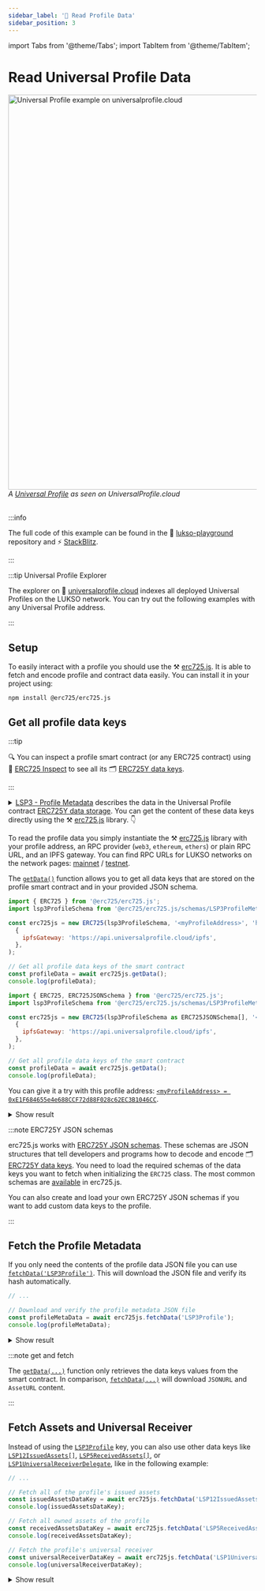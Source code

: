 ```yaml
---
sidebar_label: '📒 Read Profile Data'
sidebar_position: 3
---
```


import Tabs from '@theme/Tabs';
import TabItem from '@theme/TabItem';

# Read Universal Profile Data

<div style={{textAlign: 'center', color: 'grey'}}>
  <img
    src={require('/img/learn/up_view.png').default}
    alt="Universal Profile example on universalprofile.cloud"
    width="800"
  />
<br/>
<i>A <a href="https://wallet.universalprofile.cloud/0x6979474Ecb890a8EFE37daB2b9b66b32127237f7">Universal Profile</a> as seen on UniversalProfile.cloud</i>
<br /><br />
</div>

:::info

The full code of this example can be found in the 👾 [lukso-playground](https://github.com/lukso-network/lukso-playground/blob/main/get-profile-data) repository and ⚡️ [StackBlitz](https://stackblitz.com/github/lukso-network/lukso-playground?file=get-profile-data%2Fget-data-keys.js).

:::

:::tip Universal Profile Explorer

The explorer on 🔮 [universalprofile.cloud](https://universalprofile.cloud/) indexes all deployed Universal Profiles on the LUKSO network. You can try out the following examples with any Universal Profile address.

:::

## Setup

To easily interact with a profile you should use the ⚒️ [erc725.js](https://npmjs.com/package/@erc725/erc725.js). It is able to fetch and encode profile and contract data easily. You can install it in your project using:

```shell
npm install @erc725/erc725.js
```

## Get all profile data keys

:::tip

🔍 You can inspect a profile smart contract (or any ERC725 contract) using 🔎 [ERC725 Inspect](https://erc725-inspect.lukso.tech/inspector) to see all its 🗂️ [ERC725Y data keys](../../standards/lsp-background/erc725#erc725y-generic-data-keyvalue-store).

:::

<details>
<summary>
<a href="../../standards/universal-profile/lsp3-profile-metadata">LSP3 - Profile Metadata</a> describes the data in the Universal Profile contract <a href="../../standards/lsp-background/erc725#erc725y-generic-data-keyvalue-store">ERC725Y data storage</a>. You can get the content of these data keys directly using the ⚒️ <a href="../../tools/erc725js/classes/ERC725#getdata"> erc725.js</a>  library. 👇
</summary>

<div>

- `SupportedStandards:LSP3Profile` Verifies that the ERC725Y contract contains [LSP3Profile](../../standards/universal-profile/lsp3-profile-metadata#supportedstandardslsp3profile) data keys
- `LSP3Profile` contains the JSON file with profile descriptions and images
- `LSP12IssuedAssets[]` contains assets the profile issued
- `LSP5ReceivedAssets[]` contains assets the profile received
- `LSP1UniversalReceiverDelegate` contains the address of the [Universal Receiver Delegate](../../standards/generic-standards/lsp1-universal-receiver/) smart contract

</div>
</details>

To read the profile data you simply instantiate the ⚒️ [erc725.js](https://www.npmjs.com/package/@erc725/erc725.js) library with your profile address, an RPC provider (`web3`, `ethereum`, `ethers`) or plain RPC URL, and an IPFS gateway. You can find RPC URLs for LUKSO networks on the network pages: [mainnet](../../networks/mainnet/parameters.md) / [testnet](../../networks/testnet/parameters.md).

The [`getData()`](../../tools/erc725js/classes/ERC725.md#getdata) function allows you to get all data keys that are stored on the profile smart contract and in your provided JSON schema.

<Tabs>  
  <TabItem value="javascript" label="JavaScript">

<!-- prettier-ignore-start -->

```js
import { ERC725 } from '@erc725/erc725.js';
import lsp3ProfileSchema from '@erc725/erc725.js/schemas/LSP3ProfileMetadata.json';

const erc725js = new ERC725(lsp3ProfileSchema, '<myProfileAddress>', 'https://rpc.testnet.lukso.gateway.fm',
  {
    ipfsGateway: 'https://api.universalprofile.cloud/ipfs',
  },
);

// Get all profile data keys of the smart contract
const profileData = await erc725js.getData();
console.log(profileData);
```

<!-- prettier-ignore-end -->

  </TabItem>
    <TabItem value="typescript" label="TypeScript">

<!-- prettier-ignore-start -->

```js
import { ERC725, ERC725JSONSchema } from '@erc725/erc725.js';
import lsp3ProfileSchema from '@erc725/erc725.js/schemas/LSP3ProfileMetadata.json';

const erc725js = new ERC725(lsp3ProfileSchema as ERC725JSONSchema[], '<myProfileAddress>', 'https://rpc.testnet.lukso.gateway.fm',
  {
    ipfsGateway: 'https://api.universalprofile.cloud/ipfs',
  },
);

// Get all profile data keys of the smart contract
const profileData = await erc725js.getData();
console.log(profileData);
```

<!-- prettier-ignore-end -->

  </TabItem>
</Tabs>

You can give it a try with this profile address: [`<myProfileAddress> = 0xE1F684655e4e688CCF72d88F028c62EC3B1046CC`](https://wallet.universalprofile.cloud/0xE1F684655e4e688CCF72d88F028c62EC3B1046CC).

<details>
    <summary>Show result</summary>

```js
[
  {
    key: '0xeafec4d89fa9619884b600005ef83ad9559033e6e941db7d7c495acdce616347',
    name: 'SupportedStandards:LSP3Profile',
    value: '0x5ef83ad9',
  },
  {
    key: '0x5ef83ad9559033e6e941db7d7c495acdce616347d28e90c7ce47cbfcfcad3bc5',
    name: 'LSP3Profile',
    value: {
      hashFunction: 'keccak256(utf8)',
      hash: '0x9b54d921f8365353667cabc331aa0c1dd42f173a6b7d871f7d94ac2cf226eafa',
      url: 'ipfs://QmaXQSZFoUPM43kND6EUPSnJF7NjpkW9LwW6J9vRki5QDh',
    },
  },
  {
    key: '0x7c8c3416d6cda87cd42c71ea1843df28ac4850354f988d55ee2eaa47b6dc05cd',
    name: 'LSP12IssuedAssets[]',
    value: [],
  },
  {
    key: '0x6460ee3c0aac563ccbf76d6e1d07bada78e3a9514e6382b736ed3f478ab7b90b',
    name: 'LSP5ReceivedAssets[]',
    value: [
      '0x5a44c7c0E47d1BeCEF166874Cd0b1be8f4090f64',
      '0x303aE9B19ee9B6FDa8c710b7F74b0582bbCC7b81',
      '0x2Bc3bfFf67094B4416623bDe626fd5f904b590d1',
      '0x48e37a167A3eE426389dc6E1Dc2d440E86C3737F',
      '0xDB9183ddA773285d5A4C5b1067A78c9F64Fb26E6',
      '0x778b47Bd998A5D0cc645Ff0c548096ea50628C83',
    ],
  },
  {
    key: '0x0cfc51aec37c55a4d0b1a65c6255c4bf2fbdf6277f3cc0730c45b828b6db8b47',
    name: 'LSP1UniversalReceiverDelegate',
    value: '0x0000000000F49F9818D746b4b999A9E449F675bb',
  },
];
```

</details>

:::note ERC725Y JSON schemas

erc725.js works with [ERC725Y JSON schemas](../../standards/generic-standards/lsp2-json-schema). These schemas are JSON structures that tell developers and programs how to decode and encode 🗂️ [ERC725Y data keys](../../standards/lsp-background/erc725#erc725y-generic-data-keyvalue-store). You need to load the required schemas of the data keys you want to fetch when initializing the `ERC725` class. The most common schemas are [available](../../tools/erc725js/schemas.md) in erc725.js.

You can also create and load your own ERC725Y JSON schemas if you want to add custom data keys to the profile.

:::

## Fetch the Profile Metadata

If you only need the contents of the profile data JSON file you can use [`fetchData('LSP3Profile')`](../../tools/erc725js/classes/ERC725.md#fetchdata). This will download the JSON file and verify its hash automatically.

```js
// ...

// Download and verify the profile metadata JSON file
const profileMetaData = await erc725js.fetchData('LSP3Profile');
console.log(profileMetaData);
```

<details>
    <summary>Show result</summary>

```js
{
  "key": "0x5ef83ad9559033e6e941db7d7c495acdce616347d28e90c7ce47cbfcfcad3bc5",
  "name": "LSP3Profile",
  "value": {
    "LSP3Profile": {
      "name": "johann",
      "description": "I'm a 40 y-old dad of 3. Technology enthusiast, skater, guitarist but mostly curious.",
      "tags": [
        "profile"
      ],
      "links": [
        {
          "title": "...",
          "url": "..."
        },
        ...
      ],
      "profileImage": [
        {
          "width": 1512,
          "height": 1998,
          "hashFunction": "keccak256(bytes)",
          "hash": "0x...",
          "url": "ipfs://..."
        },
        ...
      ],
      "backgroundImage": [
        {
          "width": 1512,
          "height": 1998,
          "hashFunction": "keccak256(bytes)",
          "hash": "0x...",
          "url": "ipfs://..."
        },
        ...
      ]
    }
  }
}
```

</details>

:::note get and fetch

The [`getData(...)`](../../tools/erc725js/classes/ERC725#getdata) function only retrieves the data keys values from the smart contract. In comparison, [`fetchData(...)`](../../tools/erc725js/classes/ERC725#fetchdata) will download `JSONURL` and `AssetURL` content.

:::

## Fetch Assets and Universal Receiver

Instead of using the [`LSP3Profile`](../../standards/universal-profile/lsp3-profile-metadata) key, you can also use other data keys like [`LSP12IssuedAssets[]`](../../standards/universal-profile/lsp12-issued-assets), [`LSP5ReceivedAssets[]`](../../standards/universal-profile/lsp5-received-assets), or [`LSP1UniversalReceiverDelegate`](../../standards/generic-standards/lsp1-universal-receiver-delegate), like in the following example:

<!-- prettier-ignore-start -->

```js
// ...

// Fetch all of the profile's issued assets
const issuedAssetsDataKey = await erc725js.fetchData('LSP12IssuedAssets[]');
console.log(issuedAssetsDataKey);

// Fetch all owned assets of the profile
const receivedAssetsDataKey = await erc725js.fetchData('LSP5ReceivedAssets[]');
console.log(receivedAssetsDataKey);

// Fetch the profile's universal receiver
const universalReceiverDataKey = await erc725js.fetchData('LSP1UniversalReceiverDelegate');
console.log(universalReceiverDataKey);
```

<!-- prettier-ignore-end -->

<details>
    <summary>Show result</summary>

```js
// Issued Assets (empty, no current assets)
{
  key: '0x7c8c3416d6cda87cd42c71ea1843df28ac4850354f988d55ee2eaa47b6dc05cd',
  name: 'LSP12IssuedAssets[]',
  value: []
}

// Owned Assets (six individual assets)
{
  key: '0x6460ee3c0aac563ccbf76d6e1d07bada78e3a9514e6382b736ed3f478ab7b90b',
  name: 'LSP5ReceivedAssets[]',
  value: [
    '0x5a44c7c0E47d1BeCEF166874Cd0b1be8f4090f64',
    '0x303aE9B19ee9B6FDa8c710b7F74b0582bbCC7b81',
    '0x2Bc3bfFf67094B4416623bDe626fd5f904b590d1',
    '0x48e37a167A3eE426389dc6E1Dc2d440E86C3737F',
    '0xDB9183ddA773285d5A4C5b1067A78c9F64Fb26E6',
    '0x778b47Bd998A5D0cc645Ff0c548096ea50628C83'
  ]
}

// Universal Receiver Delegate Address 0x0...75bb
{
  key: '0x0cfc51aec37c55a4d0b1a65c6255c4bf2fbdf6277f3cc0730c45b828b6db8b47',
  name: 'LSP1UniversalReceiverDelegate',
  value: '0x0000000000F49F9818D746b4b999A9E449F675bb'
}
```

</details>
